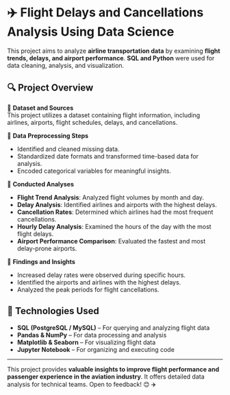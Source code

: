 # ✈️ Flight Delays and Cancellations Analysis Using Data Science

This project aims to analyze **airline transportation data** by examining **flight trends, delays, and airport performance**. **SQL and Python** were used for data cleaning, analysis, and visualization.

## 🔍 Project Overview

📌 **Dataset and Sources**  
This project utilizes a dataset containing flight information, including airlines, airports, flight schedules, delays, and cancellations.  

📌 **Data Preprocessing Steps**  
- Identified and cleaned missing data.  
- Standardized date formats and transformed time-based data for analysis.  
- Encoded categorical variables for meaningful insights.  

📌 **Conducted Analyses**  
- **Flight Trend Analysis**: Analyzed flight volumes by month and day.  
- **Delay Analysis**: Identified airlines and airports with the highest delays.  
- **Cancellation Rates**: Determined which airlines had the most frequent cancellations.  
- **Hourly Delay Analysis**: Examined the hours of the day with the most flight delays.  
- **Airport Performance Comparison**: Evaluated the fastest and most delay-prone airports.  

📌 **Findings and Insights**  
- Increased delay rates were observed during specific hours.  
- Identified the airports and airlines with the highest delays.  
- Analyzed the peak periods for flight cancellations.  

## 🚀 Technologies Used
- **SQL (PostgreSQL / MySQL)** – For querying and analyzing flight data  
- **Pandas & NumPy** – For data processing and analysis  
- **Matplotlib & Seaborn** – For visualizing flight data  
- **Jupyter Notebook** – For organizing and executing code  

---

This project provides **valuable insights to improve flight performance and passenger experience in the aviation industry**. It offers detailed data analysis for technical teams. Open to feedback! 😊 ✈️
